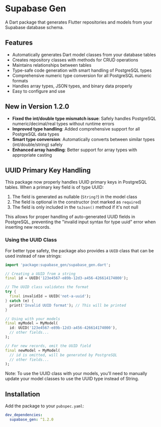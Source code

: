 # Supabase Gen

A Dart package that generates Flutter repositories and models from your Supabase database schema.

## Features

- Automatically generates Dart model classes from your database tables
- Creates repository classes with methods for CRUD operations
- Maintains relationships between tables
- Type-safe code generation with smart handling of PostgreSQL types
- Comprehensive numeric type conversion for all PostgreSQL numeric formats
- Handles array types, JSON types, and binary data properly
- Easy to configure and use

## New in Version 1.2.0

- **Fixed the int/double type mismatch issue**: Safely handles PostgreSQL numeric/decimal/real types without runtime errors
- **Improved type handling**: Added comprehensive support for all PostgreSQL data types
- **Smart type conversion**: Automatically converts between similar types (int/double/string) safely
- **Enhanced array handling**: Better support for array types with appropriate casting

## UUID Primary Key Handling

This package now properly handles UUID primary keys in PostgreSQL tables. When a primary key field is of type UUID:

1. The field is generated as nullable (`String?`) in the model class
2. The field is optional in the constructor (not marked as `required`)
3. The field is only included in the `toJson()` method if it's not null

This allows for proper handling of auto-generated UUID fields in PostgreSQL, preventing the "invalid input syntax for type uuid" error when inserting new records.

### Using the UUID Class

For better type safety, the package also provides a `UUID` class that can be used instead of raw strings:

```dart
import 'package:supabase_gen/supabase_gen.dart';

// Creating a UUID from a string
final id = UUID('123e4567-e89b-12d3-a456-426614174000');

// The UUID class validates the format
try {
  final invalidId = UUID('not-a-uuid');
} catch (e) {
  print('Invalid UUID format'); // This will be printed
}

// Using with your models
final myModel = MyModel(
  id: UUID('123e4567-e89b-12d3-a456-426614174000'),
  // other fields...
);

// For new records, omit the UUID field
final newModel = MyModel(
  // id is omitted, will be generated by PostgreSQL
  // other fields...
);
```

Note: To use the UUID class with your models, you'll need to manually update your model classes to use the UUID type instead of String.

## Installation

Add the package to your `pubspec.yaml`:

```yaml
dev_dependencies:
  supabase_gen: ^1.2.0
```
